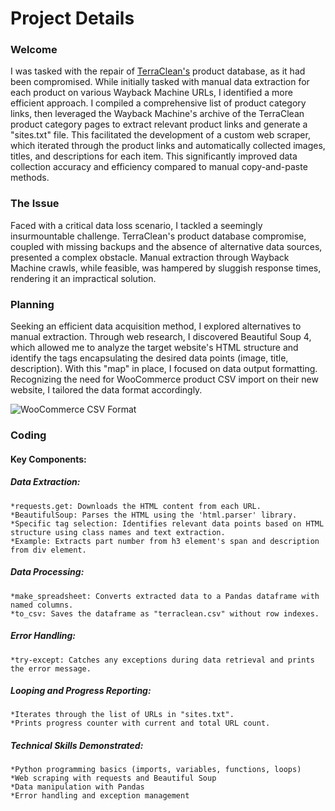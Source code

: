 # Project Details
### Welcome

I was tasked with the repair of [TerraClean's](https://terraclean.net) product database, as it had been compromised.
While initially tasked with manual data extraction for each product on various Wayback Machine URLs, I identified a more efficient approach. I compiled a comprehensive list of product category links, then leveraged the Wayback Machine's archive of the TerraClean product category pages to extract relevant product links and generate a "sites.txt" file. This facilitated the development of a custom web scraper, which iterated through the product links and automatically collected images, titles, and descriptions for each item. This significantly improved data collection accuracy and efficiency compared to manual copy-and-paste methods.

### The Issue

Faced with a critical data loss scenario, I tackled a seemingly insurmountable challenge. TerraClean's product database compromise, coupled with missing backups and the absence of alternative data sources, presented a complex obstacle. Manual extraction through Wayback Machine crawls, while feasible, was hampered by sluggish response times, rendering it an impractical solution.

### Planning

Seeking an efficient data acquisition method, I explored alternatives to manual extraction. Through web research, I discovered Beautiful Soup 4, which allowed me to analyze the target website's HTML structure and identify the tags encapsulating the desired data points (image, title, description). With this "map" in place, I focused on data output formatting. Recognizing the need for WooCommerce product CSV import on their new website, I tailored the data format accordingly.

![WooCommerce CSV Format](https://woo.com/document/product-csv-import-suite-column-header-reference/)

### Coding

#### Key Components:

##### Data Extraction:
	*requests.get: Downloads the HTML content from each URL.
	*BeautifulSoup: Parses the HTML using the 'html.parser' library.
	*Specific tag selection: Identifies relevant data points based on HTML structure using class names and text extraction.
	*Example: Extracts part number from h3 element's span and description from div element.
##### Data Processing:
	*make_spreadsheet: Converts extracted data to a Pandas dataframe with named columns.
	*to_csv: Saves the dataframe as "terraclean.csv" without row indexes.
##### Error Handling:
	*try-except: Catches any exceptions during data retrieval and prints the error message.
##### Looping and Progress Reporting:
	*Iterates through the list of URLs in "sites.txt".
	*Prints progress counter with current and total URL count.
##### Technical Skills Demonstrated:
	*Python programming basics (imports, variables, functions, loops)
	*Web scraping with requests and Beautiful Soup
	*Data manipulation with Pandas
	*Error handling and exception management


